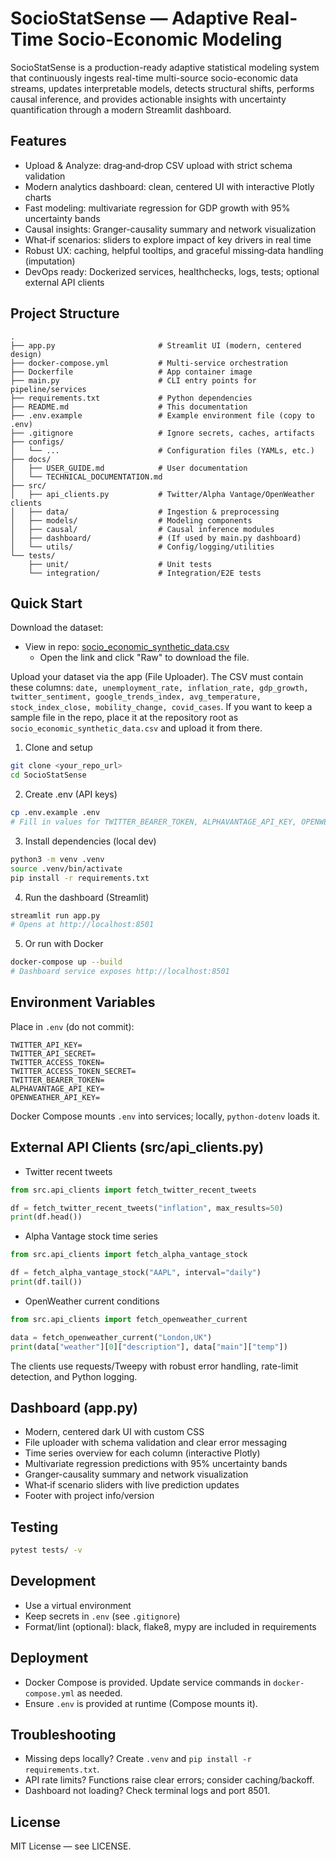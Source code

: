 # SocioStatSense — Adaptive Real-Time Socio-Economic Modeling

SocioStatSense is a production-ready adaptive statistical modeling system that continuously ingests real-time multi-source socio-economic data streams, updates interpretable models, detects structural shifts, performs causal inference, and provides actionable insights with uncertainty quantification through a modern Streamlit dashboard.

## Features

- Upload & Analyze: drag‑and‑drop CSV upload with strict schema validation
- Modern analytics dashboard: clean, centered UI with interactive Plotly charts
- Fast modeling: multivariate regression for GDP growth with 95% uncertainty bands
- Causal insights: Granger-causality summary and network visualization
- What‑if scenarios: sliders to explore impact of key drivers in real time
- Robust UX: caching, helpful tooltips, and graceful missing‑data handling (imputation)
- DevOps ready: Dockerized services, healthchecks, logs, tests; optional external API clients

## Project Structure

```
.
├── app.py                       # Streamlit UI (modern, centered design)
├── docker-compose.yml           # Multi-service orchestration
├── Dockerfile                   # App container image
├── main.py                      # CLI entry points for pipeline/services
├── requirements.txt             # Python dependencies
├── README.md                    # This documentation
├── .env.example                 # Example environment file (copy to .env)
├── .gitignore                   # Ignore secrets, caches, artifacts
├── configs/
│   └── ...                      # Configuration files (YAMLs, etc.)
├── docs/
│   ├── USER_GUIDE.md            # User documentation
│   └── TECHNICAL_DOCUMENTATION.md
├── src/
│   ├── api_clients.py           # Twitter/Alpha Vantage/OpenWeather clients
│   ├── data/                    # Ingestion & preprocessing
│   ├── models/                  # Modeling components
│   ├── causal/                  # Causal inference modules
│   ├── dashboard/               # (If used by main.py dashboard)
│   └── utils/                   # Config/logging/utilities
└── tests/
    ├── unit/                    # Unit tests
    └── integration/             # Integration/E2E tests
```

## Quick Start

Download the dataset:
- View in repo: [socio_economic_synthetic_data.csv](socio_economic_synthetic_data.csv)
  - Open the link and click "Raw" to download the file.


Upload your dataset via the app (File Uploader). The CSV must contain these columns: `date, unemployment_rate, inflation_rate, gdp_growth, twitter_sentiment, google_trends_index, avg_temperature, stock_index_close, mobility_change, covid_cases`. If you want to keep a sample file in the repo, place it at the repository root as `socio_economic_synthetic_data.csv` and upload it from there.

1) Clone and setup

```bash
git clone <your_repo_url>
cd SocioStatSense
```

2) Create .env (API keys)

```bash
cp .env.example .env
# Fill in values for TWITTER_BEARER_TOKEN, ALPHAVANTAGE_API_KEY, OPENWEATHER_API_KEY, etc.
```

3) Install dependencies (local dev)

```bash
python3 -m venv .venv
source .venv/bin/activate
pip install -r requirements.txt
```

4) Run the dashboard (Streamlit)

```bash
streamlit run app.py
# Opens at http://localhost:8501
```

5) Or run with Docker

```bash
docker-compose up --build
# Dashboard service exposes http://localhost:8501
```

## Environment Variables

Place in `.env` (do not commit):

```
TWITTER_API_KEY=
TWITTER_API_SECRET=
TWITTER_ACCESS_TOKEN=
TWITTER_ACCESS_TOKEN_SECRET=
TWITTER_BEARER_TOKEN=
ALPHAVANTAGE_API_KEY=
OPENWEATHER_API_KEY=
```

Docker Compose mounts `.env` into services; locally, `python-dotenv` loads it.

## External API Clients (src/api_clients.py)

- Twitter recent tweets

```python
from src.api_clients import fetch_twitter_recent_tweets

df = fetch_twitter_recent_tweets("inflation", max_results=50)
print(df.head())
```

- Alpha Vantage stock time series

```python
from src.api_clients import fetch_alpha_vantage_stock

df = fetch_alpha_vantage_stock("AAPL", interval="daily")
print(df.tail())
```

- OpenWeather current conditions

```python
from src.api_clients import fetch_openweather_current

data = fetch_openweather_current("London,UK")
print(data["weather"][0]["description"], data["main"]["temp"])
```

The clients use requests/Tweepy with robust error handling, rate-limit detection, and Python logging.

## Dashboard (app.py)

- Modern, centered dark UI with custom CSS
- File uploader with schema validation and clear error messaging
- Time series overview for each column (interactive Plotly)
- Multivariate regression predictions with 95% uncertainty bands
- Granger-causality summary and network visualization
- What‑if scenario sliders with live prediction updates
- Footer with project info/version

## Testing

```bash
pytest tests/ -v
```

## Development

- Use a virtual environment
- Keep secrets in `.env` (see `.gitignore`)
- Format/lint (optional): black, flake8, mypy are included in requirements

## Deployment

- Docker Compose is provided. Update service commands in `docker-compose.yml` as needed.
- Ensure `.env` is provided at runtime (Compose mounts it).

## Troubleshooting

- Missing deps locally? Create `.venv` and `pip install -r requirements.txt`.
- API rate limits? Functions raise clear errors; consider caching/backoff.
- Dashboard not loading? Check terminal logs and port 8501.

## License

MIT License — see LICENSE.
